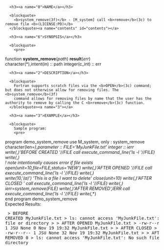 <?
<body?>
<!DOCTYPE html PUBLIC "-//W3C//DTD XHTML 1.0 Transitional//EN"
    "http://www.w3.org/TR/xhtml1/DTD/xhtml1-transitional.dtd">

<html xmlns="http://www.w3.org/1999/xhtml">
<head>
  <meta name="generator" content="HTML Tidy for Cygwin (vers 25 March 2009), see www.w3.org" />

  <title></title>
</head>

<body>
  <div id="Container">
    <div id="Content">
      <div class="c151"></div><a name="0"></a>

      <h3><a name="0">NAME</a></h3>

      <blockquote>
        <b>system_remove(3f)</b> - [M_system] call <b>remove</b>(3c) to remove file <b>(LICENSE:PD)</b>
      </blockquote><a name="contents" id="contents"></a>

      <h3><a name="6">SYNOPSIS</a></h3>

      <blockquote>
        <pre>
function <b>system_remove</b>(<i>path</i>) <b>result</b>(<i>err</i>)
<br />   character(*),intent(in) :: path
   integer(c_int)          :: err
<br />
</pre>
      </blockquote><a name="2"></a>

      <h3><a name="2">DESCRIPTION</a></h3>

      <blockquote>
        Fortran supports scratch files via the <b>OPEN</b>(3c) command; but does not otherwise allow for removing files. The <b>system_remove</b>(3f)
        command allows for removing files by name that the user has the authority to remove by calling the C <b>remove</b>(3c) function.
      </blockquote><a name="3"></a>

      <h3><a name="3">EXAMPLE</a></h3>

      <blockquote>
        Sample program:
        <pre>
   program demo_system_remove
   use M_system, only : system_remove
   character(len=*),parameter :: FILE='MyJunkFile.txt'
   integer :: ierr
   write(*,*)'BEFORE CREATED '//FILE
   call execute_command_line('ls -l '//FILE)
   write(*,*)
<br />   ! note intentionally causes error if file exists
   open(unit=10,file=FILE,status='NEW')
   write(*,*)'AFTER OPENED '//FILE
   call execute_command_line('ls -l '//FILE)
   write(*,*)
<br />   write(10,'(a)') 'This is a file I want to delete'
   close(unit=10)
   write(*,*)'AFTER CLOSED '
   call execute_command_line('ls -l '//FILE)
   write(*,*)
<br />   ierr=system_remove(FILE)
   write(*,*)'AFTER REMOVED',IERR
   call execute_command_line('ls -l '//FILE)
   write(*,*)
<br />   end program demo_system_remove
<br />
</pre>Expected Results:
        <pre>
   &gt;  BEFORE CREATED MyJunkFile.txt
   &gt; ls: cannot access 'MyJunkFile.txt': No such file or directory
   &gt;
   &gt;  AFTER OPENED MyJunkFile.txt
   &gt; -rw-r--r-- 1 JSU None 0 Nov 19 19:32 MyJunkFile.txt
   &gt;
   &gt;  AFTER CLOSED
   &gt; -rw-r--r-- 1 JSU None 32 Nov 19 19:32 MyJunkFile.txt
   &gt;
   &gt;  AFTER REMOVED           0
   &gt; ls: cannot access 'MyJunkFile.txt': No such file or directory
<br />
</pre>
      </blockquote><a name="4"></a>
    </div>
  </div>
</body>
</html>
